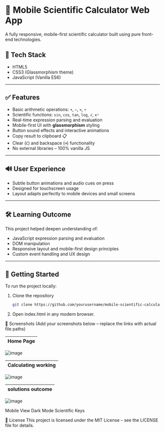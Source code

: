 # 🔢 Mobile Scientific Calculator Web App

A fully responsive, mobile-first scientific calculator built using pure front-end technologies.

## 📱 Tech Stack

- HTML5  
- CSS3 (Glassmorphism theme)
- JavaScript (Vanilla ES6)

---

## ✅ Features

- Basic arithmetic operations: `+`, `−`, `×`, `÷`
- Scientific functions: `sin`, `cos`, `tan`, `log`, `√`, `xʸ`
- Real-time expression parsing and evaluation
- Mobile-first UI with **glassmorphism** styling
- Button sound effects and interactive animations
- Copy result to clipboard 📋
- Clear (`C`) and backspace (`⌫`) functionality
- No external libraries – 100% vanilla JS

---

## 🔊 User Experience

- Subtle button animations and audio cues on press
- Designed for touchscreen usage
- Layout adapts perfectly to mobile devices and small screens

---

## 🛠️ Learning Outcome

This project helped deepen understanding of:

- JavaScript expression parsing and evaluation
- DOM manipulation
- Responsive layout and mobile-first design principles
- Custom event handling and UX design

---

## 🚀 Getting Started

To run the project locally:

1. Clone the repository  
   ```bash
   git clone https://github.com/yourusername/mobile-scientific-calculator.git
2. Open index.html in any modern browser.

📸 Screenshots
(Add your screenshots below – replace the links with actual file paths)

| Home Page | 
|------------|
![image](https://github.com/user-attachments/assets/2efd763c-1cef-4abc-ad38-c845a3852334)


| Calculating working | 
|---------------------|
![image](https://github.com/user-attachments/assets/0951a182-cda6-481b-9c8c-70948c176ed4)


| solutions outcome | 
|-------------------|
![image](https://github.com/user-attachments/assets/e9f61479-7c81-40dc-9232-88caa80f9712)


Mobile View	Dark Mode	Scientific Keys

📄 License
This project is licensed under the MIT License – see the LICENSE file for details.
